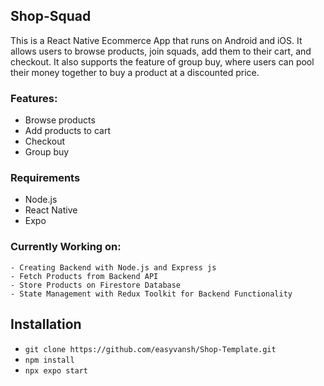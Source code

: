 ## Shop-Squad

This is a React Native Ecommerce App that runs on Android and iOS. It allows users to browse products, join squads, add them to their cart, and checkout. It also supports the feature of group buy, where users can pool their money together to buy a product at a discounted price.

### Features:

- Browse products
- Add products to cart
- Checkout
- Group buy

### Requirements

- Node.js
- React Native
- Expo

### Currently Working on:

    - Creating Backend with Node.js and Express js
    - Fetch Products from Backend API
    - Store Products on Firestore Database
    - State Management with Redux Toolkit for Backend Functionality

## Installation

*  `git clone https://github.com/easyvansh/Shop-Template.git`
*  `npm install `
*  `npx expo start`
